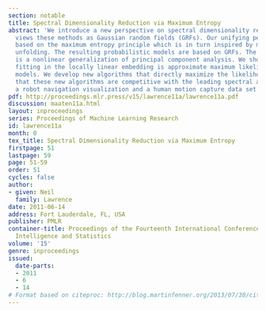 ```yaml
---
section: notable
title: Spectral Dimensionality Reduction via Maximum Entropy
abstract: 'We introduce a new perspective on spectral dimensionality reduction which
  views these methods as Gaussian random fields (GRFs). Our unifying perspective is
  based on the maximum entropy principle which is in turn inspired by maximum variance
  unfolding. The resulting probabilistic models are based on GRFs. The resulting model
  is a nonlinear generalization of principal component analysis. We show that parameter
  fitting in the locally linear embedding is approximate maximum likelihood in these
  models. We develop new algorithms that directly maximize the likelihood and show
  that these new algorithms are competitive with the leading spectral approaches on
  a robot navigation visualization and a human motion capture data set.  '
pdf: http://proceedings.mlr.press/v15/lawrence11a/lawrence11a.pdf
discussion: maaten11a.html
layout: inproceedings
series: Proceedings of Machine Learning Research
id: lawrence11a
month: 0
tex_title: Spectral Dimensionality Reduction via Maximum Entropy
firstpage: 51
lastpage: 59
page: 51-59
order: 51
cycles: false
author:
- given: Neil
  family: Lawrence
date: 2011-06-14
address: Fort Lauderdale, FL, USA
publisher: PMLR
container-title: Proceedings of the Fourteenth International Conference on Artificial
  Intelligence and Statistics
volume: '15'
genre: inproceedings
issued:
  date-parts:
  - 2011
  - 6
  - 14
# Format based on citeproc: http://blog.martinfenner.org/2013/07/30/citeproc-yaml-for-bibliographies/
---
```

